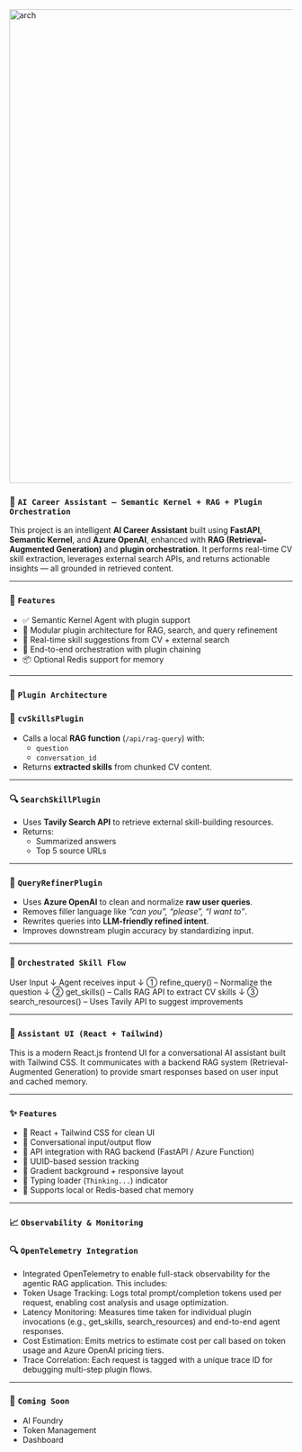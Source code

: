 <img width="1071" height="842" alt="arch" src="https://github.com/user-attachments/assets/1bb721ad-57f2-4e9e-9e78-f15d38db7fc5" />




### 💼 `AI Career Assistant – Semantic Kernel + RAG + Plugin Orchestration`

This project is an intelligent **AI Career Assistant** built using **FastAPI**, **Semantic Kernel**, and **Azure OpenAI**, enhanced with **RAG (Retrieval-Augmented Generation)** and **plugin orchestration**.
It performs real-time CV skill extraction, leverages external search APIs, and returns actionable insights — all grounded in retrieved content.

---

### 🔧 `Features`

- ✅ Semantic Kernel Agent with plugin support
- 🔌 Modular plugin architecture for RAG, search, and query refinement
- 📡 Real-time skill suggestions from CV + external search
- 🔁 End-to-end orchestration with plugin chaining
- 📦 Optional Redis support for memory

---

### 🧠 `Plugin Architecture`

### 📄 `cvSkillsPlugin`

- Calls a local **RAG function** (`/api/rag-query`) with:
  - `question`
  - `conversation_id`
- Returns **extracted skills** from chunked CV content.

---

### 🔍 `SearchSkillPlugin`

- Uses **Tavily Search API** to retrieve external skill-building resources.
- Returns:
  - Summarized answers
  - Top 5 source URLs

---

### 🧹 `QueryRefinerPlugin`

- Uses **Azure OpenAI** to clean and normalize **raw user queries**.
- Removes filler language like _“can you”, “please”, “I want to”_.
- Rewrites queries into **LLM-friendly refined intent**.
- Improves downstream plugin accuracy by standardizing input.

---

### 🔁 `Orchestrated Skill Flow`

User Input
↓
Agent receives input
↓
➀ refine_query() – Normalize the question
↓
➁ get_skills() – Calls RAG API to extract CV skills
↓
➂ search_resources() – Uses Tavily API to suggest improvements

---

### 🤖 `Assistant UI (React + Tailwind)`

This is a modern React.js frontend UI for a conversational AI assistant built with Tailwind CSS. It communicates with a backend RAG system (Retrieval-Augmented Generation) 
to provide smart responses based on user input and cached memory.

---

### ✨ `Features`

- 🔹 React + Tailwind CSS for clean UI
- 🔹 Conversational input/output flow
- 🔹 API integration with RAG backend (FastAPI / Azure Function)
- 🔹 UUID-based session tracking
- 🔹 Gradient background + responsive layout
- 🔹 Typing loader (`Thinking...`) indicator
- 🔹 Supports local or Redis-based chat memory

---

### 📈 `Observability & Monitoring`

### 🔍 `OpenTelemetry Integration`
- Integrated OpenTelemetry to enable full-stack observability for the agentic RAG application. This includes:
- Token Usage Tracking: Logs total prompt/completion tokens used per request, enabling cost analysis and usage optimization.
- Latency Monitoring: Measures time taken for individual plugin invocations (e.g., get_skills, search_resources) and end-to-end agent responses.
- Cost Estimation: Emits metrics to estimate cost per call based on token usage and Azure OpenAI pricing tiers.
- Trace Correlation: Each request is tagged with a unique trace ID for debugging multi-step plugin flows.

---

### 📌 `Coming Soon`
- AI Foundry
- Token Management
- Dashboard
